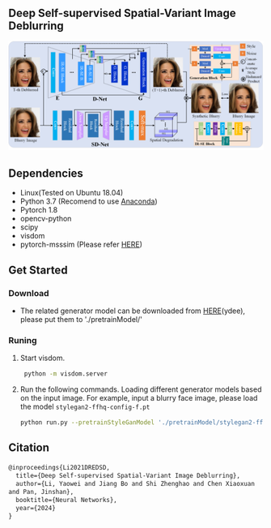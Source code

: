 <!-- Title -->
## Deep Self-supervised Spatial-Variant Image Deblurring

![image text](https://github.com/yaowli468/Self-SVDeblurring/blob/main/IMG/Framework.png)
 
## Dependencies
* Linux(Tested on Ubuntu 18.04) 
* Python 3.7 (Recomend to use [Anaconda](https://www.anaconda.com/products/individual#linux))
* Pytorch 1.8
* opencv-python
* scipy
* visdom
* pytorch-msssim (Please refer [HERE](https://github.com/jorge-pessoa/pytorch-msssim))

## Get Started

### Download
* The related generator model can be downloaded from [HERE](https://pan.baidu.com/s/1YQ0z6pS4_vWlY1cyl-OagQ)(ydee), please put them to './pretrainModel/'

### Runing
1. Start visdom.
   ```sh
    python -m visdom.server
    ```

3. Run the following commands. Loading different generator models based on the input image. For example, input a blurry face image, please load the model `stylegan2-ffhq-config-f.pt`
    ```sh
    python run.py --pretrainStyleGanModel './pretrainModel/stylegan2-ffhq-config-f.pt'
    ```

## Citation
	@inproceedings{Li2021DREDSD,
      title={Deep Self-supervised Spatial-Variant Image Deblurring},
      author={Li, Yaowei and Jiang Bo and Shi Zhenghao and Chen Xiaoxuan and Pan, Jinshan},
      booktitle={Neural Networks},
      year={2024}
    }

 



